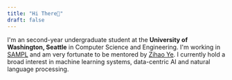 ```yaml
---
title: "Hi There👋"
draft: false
---
```

I'm an second-year undergraduate student at the **University of Washington, Seattle** in Computer Science and Engineering. I'm working in [SAMPL](https://sampl.cs.washington.edu/) and am very fortunate to be mentored by [Zihao Ye](https://homes.cs.washington.edu/~zhye/). I currently hold a broad interest in machine learning systems, data-centric AI and natural language processing.
